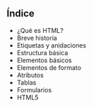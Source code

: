
## Índice

- ¿Qué es HTML?
- Breve historia
- Etiquetas y anidaciones
- Estructura básica
- Elementos básicos
- Elementos de formato
- Atributos
- Tablas
- Formularios
- HTML5